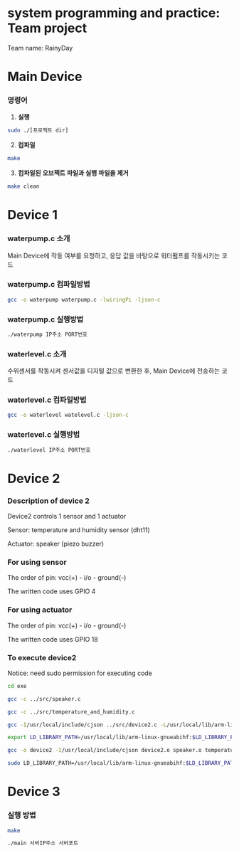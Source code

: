 # system programming and practice: Team project
Team name: RainyDay

# Main Device
### 명령어

1. **실행**

```sh
sudo ./[프로젝트 dir]
```

2. **컴파일**

```sh
make
```

3. **컴파일된 오브젝트 파일과 실행 파일을 제거**

```sh
make clean
```

# Device 1
### waterpump.c 소개

Main Device에 작동 여부를 요청하고, 응답 값을 바탕으로 워터펌프를 작동시키는 코드

### waterpump.c 컴파일방법

``` sh
gcc -o waterpump waterpump.c -lwiringPi -ljson-c
```

### waterpump.c 실행방법

``` sh
./waterpump IP주소 PORT번호
```

### waterlevel.c 소개

수위센서를 작동시켜 센서값을 디지털 값으로 변환한 후, Main Device에 전송하는 코드

### waterlevel.c 컴파일방법

``` sh
gcc -o waterlevel watelevel.c -ljson-c
```

### waterlevel.c 실행방법

``` sh
./waterlevel IP주소 PORT번호
```

# Device 2

### Description of device 2
Device2 controls 1 sensor and 1 actuator

Sensor: temperature and humidity sensor (dht11)

Actuator: speaker (piezo buzzer)


### For using sensor
The order of pin: vcc(+) - i/o - ground(-)

The written code uses GPIO 4


### For using actuator
The order of pin: vcc(+) - i/o - ground(-)

The written code uses GPIO 18


### To execute device2
Notice: need sudo permission for executing code

``` sh
cd exe

gcc -c ../src/speaker.c

gcc -c ../src/temperature_and_humidity.c

gcc -I/usr/local/include/cjson ../src/device2.c -L/usr/local/lib/arm-linux-gnueabihf -lcjson -c

export LD_LIBRARY_PATH=/usr/local/lib/arm-linux-gnueabihf:$LD_LIBRARY_PATH

gcc -o device2 -I/usr/local/include/cjson device2.o speaker.o temperature_and_humidity.o -L/usr/local/lib/arm-linux-gnueabihf -lcjson -l wiringPi

sudo LD_LIBRARY_PATH=/usr/local/lib/arm-linux-gnueabihf:$LD_LIBRARY_PATH ./device2 IP PORT
```

# Device 3

### 실행 방법

```bash
make

./main 서버IP주소 서버포트
```
